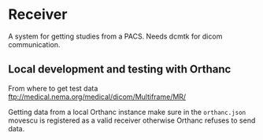 # Receiver

A system for getting studies from a PACS. Needs dcmtk for dicom communication.


## Local development and testing with Orthanc
From where to get test data
ftp://medical.nema.org/medical/dicom/Multiframe/MR/

Getting data from a local Orthanc instance make sure in the `orthanc.json`
movescu is registered as a valid receiver otherwise Orthanc refuses to send
data.
